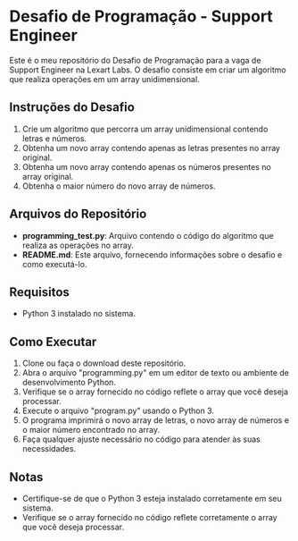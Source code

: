 # Desafio de Programação - Support Engineer

Este é o meu repositório do Desafio de Programação para a vaga de Support Engineer na Lexart Labs. O desafio consiste em criar um algoritmo que realiza operações em um array unidimensional.

## Instruções do Desafio

1. Crie um algoritmo que percorra um array unidimensional contendo letras e números.
2. Obtenha um novo array contendo apenas as letras presentes no array original.
3. Obtenha um novo array contendo apenas os números presentes no array original.
4. Obtenha o maior número do novo array de números.

## Arquivos do Repositório

- **programming_test.py**: Arquivo contendo o código do algoritmo que realiza as operações no array.
- **README.md**: Este arquivo, fornecendo informações sobre o desafio e como executá-lo.

## Requisitos

- Python 3 instalado no sistema.

## Como Executar

1. Clone ou faça o download deste repositório.
2. Abra o arquivo "programming.py" em um editor de texto ou ambiente de desenvolvimento Python.
3. Verifique se o array fornecido no código reflete o array que você deseja processar.
4. Execute o arquivo "program.py" usando o Python 3.
5. O programa imprimirá o novo array de letras, o novo array de números e o maior número encontrado no array.
6. Faça qualquer ajuste necessário no código para atender às suas necessidades.

## Notas

- Certifique-se de que o Python 3 esteja instalado corretamente em seu sistema.
- Verifique se o array fornecido no código reflete corretamente o array que você deseja processar.
